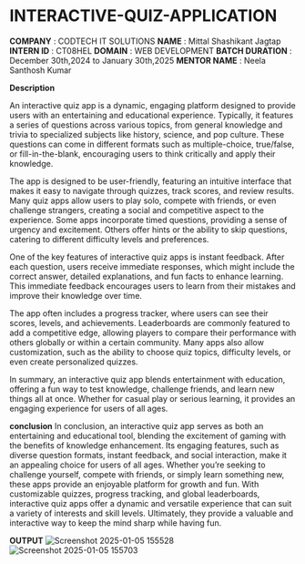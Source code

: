 # INTERACTIVE-QUIZ-APPLICATION
**COMPANY** : CODTECH IT SOLUTIONS
**NAME** : Mittal Shashikant Jagtap
**INTERN ID** : CT08HEL
**DOMAIN** : WEB DEVELOPMENT
**BATCH DURATION** : December 30th,2024 to January 30th,2025
**MENTOR NAME** : Neela Santhosh Kumar

**Description**

An interactive quiz app is a dynamic, engaging platform designed to provide users with an entertaining and educational experience. Typically, it features a series of questions across various topics, from general knowledge and trivia to specialized subjects like history, science, and pop culture. These questions can come in different formats such as multiple-choice, true/false, or fill-in-the-blank, encouraging users to think critically and apply their knowledge.

The app is designed to be user-friendly, featuring an intuitive interface that makes it easy to navigate through quizzes, track scores, and review results. Many quiz apps allow users to play solo, compete with friends, or even challenge strangers, creating a social and competitive aspect to the experience. Some apps incorporate timed questions, providing a sense of urgency and excitement. Others offer hints or the ability to skip questions, catering to different difficulty levels and preferences.

One of the key features of interactive quiz apps is instant feedback. After each question, users receive immediate responses, which might include the correct answer, detailed explanations, and fun facts to enhance learning. This immediate feedback encourages users to learn from their mistakes and improve their knowledge over time.

The app often includes a progress tracker, where users can see their scores, levels, and achievements. Leaderboards are commonly featured to add a competitive edge, allowing players to compare their performance with others globally or within a certain community. Many apps also allow customization, such as the ability to choose quiz topics, difficulty levels, or even create personalized quizzes.

In summary, an interactive quiz app blends entertainment with education, offering a fun way to test knowledge, challenge friends, and learn new things all at once. Whether for casual play or serious learning, it provides an engaging experience for users of all ages.

**conclusion**
In conclusion, an interactive quiz app serves as both an entertaining and educational tool, blending the excitement of gaming with the benefits of knowledge enhancement. Its engaging features, such as diverse question formats, instant feedback, and social interaction, make it an appealing choice for users of all ages. Whether you’re seeking to challenge yourself, compete with friends, or simply learn something new, these apps provide an enjoyable platform for growth and fun. With customizable quizzes, progress tracking, and global leaderboards, interactive quiz apps offer a dynamic and versatile experience that can suit a variety of interests and skill levels. Ultimately, they provide a valuable and interactive way to keep the mind sharp while having fun.

**OUTPUT**
![Screenshot 2025-01-05 155528](https://github.com/user-attachments/assets/a13cc988-d959-4abe-ab77-99bd6e3c7976)
![Screenshot 2025-01-05 155703](https://github.com/user-attachments/assets/49fc0300-c258-468f-a77f-c7bf007376e2)

